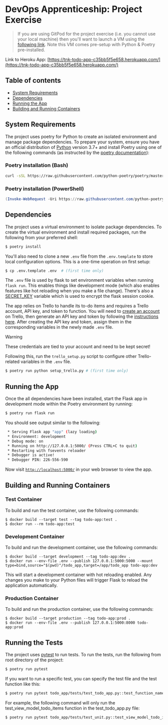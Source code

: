 # DevOps Apprenticeship: Project Exercise

> If you are using GitPod for the project exercise (i.e. you cannot use your local machine) then you'll want to launch a VM using the [following link](https://gitpod.io/#https://github.com/CorndelWithSoftwire/DevOps-Course-Starter). Note this VM comes pre-setup with Python & Poetry pre-installed.

Link to Heroku App: [https://tnk-todo-app-c35bb5f5e658.herokuapp.com/](https://tnk-todo-app-c35bb5f5e658.herokuapp.com/)

## Table of contents

- [System Requirements](#system-requirements)
- [Dependencies](#dependencies)
- [Running the App](#running-the-app)
- [Building and Running Containers](#building-and-running-containers)

## System Requirements

The project uses poetry for Python to create an isolated environment and manage package dependencies. To prepare your system, ensure you have an official distribution of [Python](https://www.python.org/downloads/) version 3.7+ and install Poetry using one of the following commands (as instructed by the [poetry documentation](https://python-poetry.org/docs/#system-requirements)):

### Poetry installation (Bash)

```bash
curl -sSL https://raw.githubusercontent.com/python-poetry/poetry/master/install-poetry.py | python -
```

### Poetry installation (PowerShell)

```powershell
(Invoke-WebRequest -Uri https://raw.githubusercontent.com/python-poetry/poetry/master/install-poetry.py -UseBasicParsing).Content | python -
```

## Dependencies

The project uses a virtual environment to isolate package dependencies. To create the virtual environment and install required packages, run the following from your preferred shell:

```bash
$ poetry install
```

You'll also need to clone a new `.env` file from the `.env.template` to store local configuration options. This is a one-time operation on first setup:

```bash
$ cp .env.template .env  # (first time only)
```

The `.env` file is used by flask to set environment variables when running `flask run`. This enables things like development mode (which also enables features like hot reloading when you make a file change). There's also a [SECRET_KEY](https://flask.palletsprojects.com/en/1.1.x/config/#SECRET_KEY) variable which is used to encrypt the flask session cookie.

The app relies on Trello to handle its to-do items and requires a Trello account, API key, and token to function. You will need to [create an account](https://trello.com/signup) on Trello, then generate an API key and token by following the [instructions here](https://developer.atlassian.com/cloud/trello/guides/rest-api/api-introduction/). After creating the API key and token, assign them in the corresponding variables in the newly made `.env` file.

> [!WARNING]
> These credentials are tied to your account and need to be kept secret!

Following this, run the `trello_setup.py` script to configure other Trello-related variables in the `.env` file.

```bash
$ poetry run python setup_trello.py # (first time only)
```

## Running the App

Once the all dependencies have been installed, start the Flask app in development mode within the Poetry environment by running:
```bash
$ poetry run flask run
```

You should see output similar to the following:
```bash
 * Serving Flask app "app" (lazy loading)
 * Environment: development
 * Debug mode: on
 * Running on http://127.0.0.1:5000/ (Press CTRL+C to quit)
 * Restarting with fsevents reloader
 * Debugger is active!
 * Debugger PIN: 226-556-590
```
Now visit [`http://localhost:5000/`](http://localhost:5000/) in your web browser to view the app.

## Building and Running Containers

### Test Container

To build and run the test container, use the following commands:

```
$ docker build --target test --tag todo-app:test .
$ docker run --rm todo-app:test
```

### Development Container

To build and run the development container, use the following commands:

```
$ docker build --target development --tag todo-app:dev .
$ docker run --env-file .env --publish 127.0.0.1:5000:5000 --mount type=bind,source="$(pwd)"/todo_app,target=/app/todo_app todo-app:dev
```

This will start a development container with hot reloading enabled. Any changes you make to your Python files will trigger Flask to reload the application automatically.

### Production Container

To build and run the production container, use the following commands:

```
$ docker build --target production --tag todo-app:prod .
$ docker run --env-file .env --publish 127.0.0.1:5000:8000 todo-app:prod
```

## Running the Tests

The project uses [pytest](https://docs.pytest.org/en/stable/) to run tests. To run the tests, run the following from root directory of the project:

```bash
$ poetry run pytest
```

If you want to run a specific test, you can specify the test file and the test function like this:

```bash
$ poetry run pytest todo_app/tests/test_todo_app.py::test_function_name
```

For example, the following command will only run the test_view_model_todo_items function in the test_todo_app.py file:

```bash
$ poetry run pytest todo_app/tests/test_unit.py::test_view_model_todo_items
```